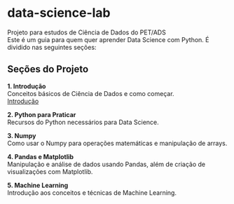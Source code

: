 # data-science-lab
Projeto para estudos de Ciência de Dados do PET/ADS <br>
Este é um guia para quem quer aprender Data Science com Python. É dividido nas seguintes seções:

## Seções do Projeto
**1. Introdução** <br>
Conceitos básicos de Ciência de Dados e como começar. <br>
[Introdução](https://github.com/biankyrou/data-science-lab/tree/main/Guia%20de%20Estudos)

**2. Python para Praticar** <br>
Recursos do Python necessários para Data Science.

**3. Numpy** <br>
Como usar o Numpy para operações matemáticas e manipulação de arrays.

**4. Pandas e Matplotlib** <br>
Manipulação e análise de dados usando Pandas, além de criação de visualizações com Matplotlib.

**5. Machine Learning** <br>
Introdução aos conceitos e técnicas de Machine Learning.
